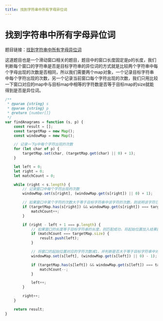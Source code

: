 ```yaml
---
title: 找到字符串中所有字母异位词
---
```


# 找到字符串中所有字母异位词

题目链接：[找到字符串中所有字母异位词](https://leetcode-cn.com/problems/find-all-anagrams-in-a-string/)

这道题目也是一个滑动窗口相关的题目，题目中的窗口长度固定是p的长度，我们判断每个窗口的字符串是否是目标字符串的异位词的方式就是比较两个字符串中每个字母出现的次数是否相同，所以我们需要两个map对象，一个记录目标字符串中每个字符出现的次数，另一个记录当前窗口每个字符出现的次数，我们只用比较一下窗口对应的map中与目标map中相等的字符数是否等于目标map的size就能得到是否是异位词。

```js
/**
 * @param {string} s
 * @param {string} p
 * @return {number[]}
 */
var findAnagrams = function (s, p) {
	const result = [];
	const targetMap = new Map();
	const windowMap = new Map();

    // 记录一下p中每个字符出现的次数
	for (let char of p) {
		targetMap.set(char, (targetMap.get(char) || 0) + 1);
	}

	let left = 0;
	let right = 0;
	let matchCount = 0;

	while (right < s.length) {
        // 记录窗口中每个字符出现的次数
		windowMap.set(s[right], (windowMap.get(s[right]) || 0) + 1);

        // 如果窗口中某个字符的次数大于等于目标字符串中该字符的次数，则说明该字符已经匹配了
		if (targetMap.has(s[right]) && windowMap.get(s[right]) === targetMap.get(s[right])) {
			matchCount++;
		}

		if (right - left + 1 === p.length) {
            // 如果窗口的长度等于目标字符串的长度，则匹配成功，将起始位置加入结果数组中
			if (matchCount === targetMap.size) {
				result.push(left);
			}

            // 将窗口的起始位置对应的字符次数减1，并判断是否大于等于目标字符串中对应字符的次数，如果大于等于，则说明该字符已经匹配了，matchCount减1
			windowMap.set(s[left], (windowMap.get(s[left]) || 0) - 1);

			if (targetMap.has(s[left]) && windowMap.get(s[left]) === targetMap.get(s[left]) - 1) {
				matchCount--;
			}

			left++;
		}

		right++;
	}

	return result;
}
```